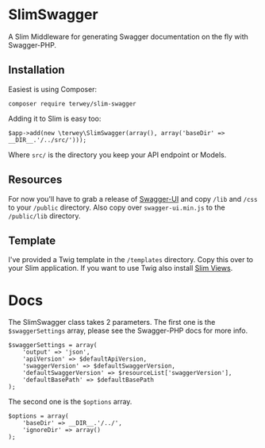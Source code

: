 # SlimSwagger
A Slim Middleware for generating Swagger documentation on the fly with Swagger-PHP.

## Installation
Easiest is using Composer:
```
composer require terwey/slim-swagger
```

Adding it to Slim is easy too:
```
$app->add(new \terwey\SlimSwagger(array(), array('baseDir' => __DIR__.'/../src/')));
```
Where ```src/``` is the directory you keep your API endpoint or Models.

## Resources
For now you'll have to grab a release of [Swagger-UI](https://github.com/swagger-api/swagger-ui) and copy ```/lib``` and ```/css``` to your ```/public``` directory.
Also copy over ```swagger-ui.min.js``` to the ```/public/lib``` directory.

## Template
I've provided a Twig template in the ```/templates``` directory. Copy this over to your Slim application. If you want to use Twig also install [Slim Views](https://github.com/codeguy/Slim-Views).

# Docs
The SlimSwagger class takes 2 parameters. The first one is the ```$swaggerSettings``` array, please see the Swagger-PHP docs for more info.
```
$swaggerSettings = array(
    'output' => 'json',
    'apiVersion' => $defaultApiVersion,
    'swaggerVersion' => $defaultSwaggerVersion,
    'defaultSwaggerVersion' => $resourceList['swaggerVersion'],
    'defaultBasePath' => $defaultBasePath
);
```

The second one is the ```$options``` array.
```
$options = array(
    'baseDir' => __DIR__.'/../',
    'ignoreDir' => array()
);
```
